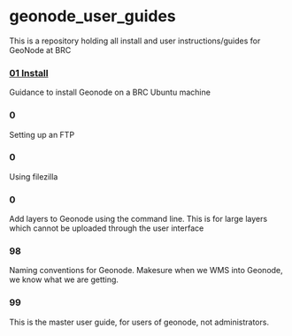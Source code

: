 # geonode_user_guides

This is a repository holding all install and user instructions/guides for GeoNode at BRC


### [01 Install](https://github.com/BrcMapsTeam/geonode_user_guides/blob/master/01_install.md)

Guidance to install Geonode on a BRC Ubuntu machine

### 0 

Setting up an FTP

### 0

Using filezilla

### 0

Add layers to Geonode using the command line. This is for large layers which cannot be uploaded through the user interface

### 98

Naming conventions for Geonode. Makesure when we WMS into Geonode, we know what we are getting.

### 99 

This is the master user guide, for users of geonode, not administrators.  
